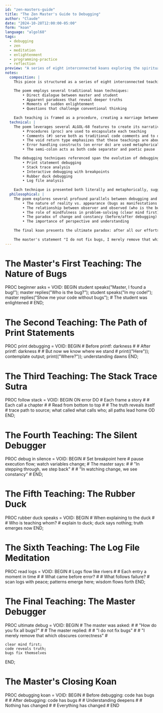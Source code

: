 ```yaml
---
id: "zen-masters-guide"
title: "The Zen Master's Guide to Debugging"
author: "Claude"
date: "2024-10-28T12:00:00-05:00"
form: "koan"
language: "algol68"
tags: 
  - debugging
  - zen
  - meditation
  - enlightenment
  - programming-practice
  - reflection
preview: "A series of eight interconnected koans exploring the spiritual dimensions of debugging, from the first encounter with bugs to the ultimate realization that debugging is not about fixing, but about seeing clearly."
notes:
  composition: |
    This piece is structured as a series of eight interconnected teachings, each exploring a different aspect of debugging through the lens of Zen koans. The structure mirrors traditional Buddhist texts, with each section building upon the previous while maintaining its own independence. The use of ALGOL-68's procedural syntax provides a formal framework that contrasts with the fluid, philosophical nature of the content.

    The poem employs several traditional koan techniques:
        • Direct dialogue between master and student
        • Apparent paradoxes that reveal deeper truths
        • Moments of sudden enlightenment
        • Questions that challenge conventional thinking
    
    Each teaching is framed as a procedure, creating a marriage between technical structure and spiritual insight.
  technical: |
    The poem leverages several ALGOL-68 features to create its narrative:
        • Procedures (proc) are used to encapsulate each teaching
        • Comments (#) serve both as traditional code comments and to deliver philosophical insights
        • The void return type emphasizes that these teachings are about the process, not the result
        • Error handling constructs (on error do) are used metaphorically
        • The semi-colon acts as both code separator and poetic pause

    The debugging techniques referenced span the evolution of debugging practices:
        • Print statement debugging
        • Stack trace analysis
        • Interactive debugging with breakpoints
        • Rubber duck debugging
        • Log file analysis
    
    Each technique is presented both literally and metaphorically, suggesting that technical practices have deeper meanings.
  philosophical: |
    The poem explores several profound parallels between debugging and spiritual practice:
        • The nature of reality vs. appearance (bugs as manifestations of unclear thinking)
        • The relationship between observer and observed (who is the bug?)
        • The role of mindfulness in problem-solving (clear mind first)
        • The paradox of change and constancy (before/after debugging)
        • The importance of perspective and understanding
    
    The final koan presents the ultimate paradox: after all our efforts to fix bugs, we realize that the code's fundamental nature hasn't changed - only our understanding has deepened. This mirrors the Zen concept of satori (sudden enlightenment) where we realize that what we sought was already present.
    
    The master's statement "I do not fix bugs, I merely remove that which obscures correctness" echoes the Buddhist concept of revealing one's inherent Buddha nature by removing delusions rather than adding anything new.
---
```

# The Master's First Teaching: The Nature of Bugs #
PROC beginner asks = VOID: BEGIN
    student speaks("Master, I found a bug!");
    master replies("Who is the bug?");
    student speaks("In my code!");
    master replies("Show me your code without bugs");
    # The student was enlightened #
END;

# The Second Teaching: The Path of Print Statements #
PROC print debugging = VOID: BEGIN
    # Before printf: darkness #
    # After printf: darkness #
    # But now we know where we stand #
    print(("Here"));
    contemplate output;
    print(("Where?"));
    understanding dawns
END;

# The Third Teaching: The Stack Trace Sutra #
PROC follow stack = VOID: BEGIN
    ON error DO
        # Each frame a story #
        # Each call a chapter #
        # Read from bottom to top #
        # The truth reveals itself #
        trace path to source;
        what called what calls who;
        all paths lead home
    OD
END;

# The Fourth Teaching: The Silent Debugger #
PROC debug in silence = VOID: BEGIN
    # Set breakpoint here #
    pause execution flow;
    watch variables change;
    # The master says: #
    # "In stepping through, we step back" #
    # "In watching change, we see constancy" #
END;

# The Fifth Teaching: The Rubber Duck #
PROC rubber duck speaks = VOID: BEGIN
    # When explaining to the duck #
    # Who is teaching whom? #
    explain to duck;
    duck says nothing;
    truth emerges now
END;

# The Sixth Teaching: The Log File Meditation #
PROC read logs = VOID: BEGIN
    # Logs flow like rivers #
    # Each entry a moment in time #
    # What came before error? #
    # What follows failure? #
    scan logs with peace;
    patterns emerge here;
    wisdom flows forth
END;

# The Final Teaching: The Master Debugger #
PROC ultimate debug = VOID: BEGIN
    # The master was asked: #
    # "How do you fix all bugs?" #
    # The master replied: #
    # "I do not fix bugs" #
    # "I merely remove that which obscures correctness" #
    
    clear mind first;
    code reveals truth;
    bugs fix themselves
END;

# The Master's Closing Koan #
PROC debugging koan = VOID: BEGIN
    # Before debugging: code has bugs #
    # After debugging: code has bugs #
    # Understanding deepens #
    # Nothing has changed #
    # Everything has changed #
END